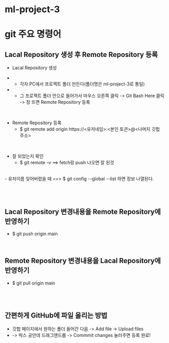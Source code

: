 # ml-project-3



# git 주요 명령어
## Lacal Repository 생성 후 Remote Repository 등록
- Lacal Repository 생성
+ - 각자 PC에서 프로젝트 폴더 만든다(폴더명은 ml-project-3로 통일)
+ - 그 프로젝트 폴더 안으로 들어가서 마우스 오른쪽 클릭 -> Git Bash Here 클릭 -> 창 뜨면 Remote Repository 등록

<br>

- Remote Repository 등록
  + $ git remote add origin https://<유저네임>:<본인 토큰>@<나머지 깃헙 주소>

<br>

- 잘 되었는지 확인
  + $ git remote -v  ==> fetch랑 push 나오면 잘 된것
<br>
- 유저이름 잊어버렸을 때 ==> $ git config --global --list 하면 정보 나열된다.

<br><br>

## Lacal Repository 변경내용을 Remote Repository에 반영하기
- $ git push origin main

<br>

## Remote Repository 변경내용을 Lacal Repository에 반영하기
- $ git pull origin main

<br><br>

## 간편하게 GitHub에 파일 올리는 방법
- 깃헙 페이지에서 원하는 푤더 들어간 다음 -> Add file -> Upload files
- -> 박스 공안데 드래그앤드롭 -> Commmit changes 눌러주면 등록 완료!

